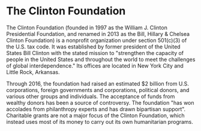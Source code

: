 # The Clinton Foundation
The Clinton Foundation (founded in 1997 as the William J. Clinton Presidential Foundation, and renamed in 2013 as the Bill, Hillary & Chelsea Clinton Foundation) is a nonprofit organization under section 501(c)(3) of the U.S. tax code. It was established by former president of the United States Bill Clinton with the stated mission to "strengthen the capacity of people in the United States and throughout the world to meet the challenges of global interdependence." Its offices are located in New York City and Little Rock, Arkansas.

Through 2016, the foundation had raised an estimated $2 billion from U.S. corporations, foreign governments and corporations, political donors, and various other groups and individuals. The acceptance of funds from wealthy donors has been a source of controversy. The foundation "has won accolades from philanthropy experts and has drawn bipartisan support". Charitable grants are not a major focus of the Clinton Foundation, which instead uses most of its money to carry out its own humanitarian programs.



